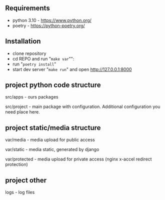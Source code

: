 ## Requirements
* python 3.10 - https://www.python.org/
* poetry - https://python-poetry.org/


## Installation
- clone repository
- cd REPO and run "`make var`"":
- run "`poetry install`"
- start dev server "`make run`" and open http://127.0.0.1:8000


## project python code structure
src/apps - ours packages

src/project - main package with configuration. Additional configuration you need place here.


## project static/media structure
var/media - media upload for public access

var/static - media static, generated by django

var/protected - media upload for private access (nginx x-accel redirect protection)


## project other
logs - log files
